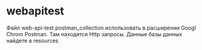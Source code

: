 # webapitest
Файл web-api-test.postman_collection использовать 
в расширении Googl Chrom Postman. Там находятся Http запросы.
Данные базы данных найдете в resources
